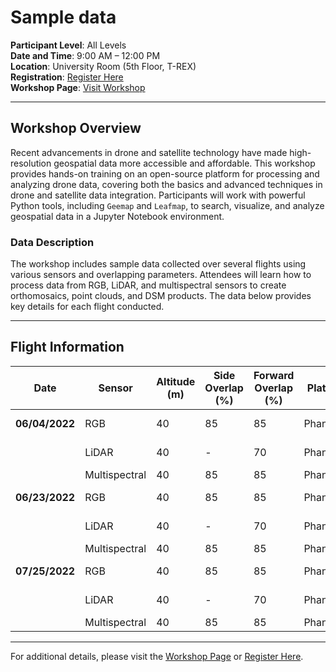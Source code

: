 # Sample data

**Participant Level**: All Levels  
**Date and Time**: 9:00 AM – 12:00 PM  
**Location**: University Room (5th Floor, T-REX)  
**Registration**: [Register Here](#)  
**Workshop Page**: [Visit Workshop](#)  

---

## Workshop Overview

Recent advancements in drone and satellite technology have made high-resolution geospatial data more accessible and affordable. This workshop provides hands-on training on an open-source platform for processing and analyzing drone data, covering both the basics and advanced techniques in drone and satellite data integration. Participants will work with powerful Python tools, including `Geemap` and `Leafmap`, to search, visualize, and analyze geospatial data in a Jupyter Notebook environment.

### Data Description
The workshop includes sample data collected over several flights using various sensors and overlapping parameters. Attendees will learn how to process data from RGB, LiDAR, and multispectral sensors to create orthomosaics, point clouds, and DSM products. The data below provides key details for each flight conducted.

---

## Flight Information

| **Date**         | **Sensor**       | **Altitude (m)** | **Side Overlap (%)** | **Forward Overlap (%)** | **Platform** | **Products**          |
|------------------|------------------|------------------|-----------------------|--------------------------|--------------|------------------------|
| **06/04/2022**   | RGB              | 40              | 85                    | 85                       | Phantom4     | Ortho, DSM            |
|                  | LiDAR            | 40              | -                     | 70                       | Phantom4     | Point Cloud           |
|                  | Multispectral    | 40              | 85                    | 85                       | Phantom4     | Ortho                 |
| **06/23/2022**   | RGB              | 40              | 85                    | 85                       | Phantom4     | Ortho, DSM            |
|                  | LiDAR            | 40              | -                     | 70                       | Phantom4     | Point Cloud           |
|                  | Multispectral    | 40              | 85                    | 85                       | Phantom4     | Ortho                 |
| **07/25/2022**   | RGB              | 40              | 85                    | 85                       | Phantom4     | Ortho, DSM            |
|                  | LiDAR            | 40              | -                     | 70                       | Phantom4     | Point Cloud           |
|                  | Multispectral    | 40              | 85                    | 85                       | Phantom4     | Ortho                 |

---

For additional details, please visit the [Workshop Page](#) or [Register Here](#).

